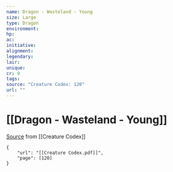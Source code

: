```yaml
---
name: Dragon - Wasteland - Young
size: Large
type: Dragon
environment: 
hp: 
ac: 
initiative: 
alignment: 
legendary: 
lair: 
unique: 
cr: 9
tags: 
source: "Creature Codex: 120"
url: ""
---
```

# [[Dragon - Wasteland - Young]]

[Source](zotero://open-pdf/library/items/NTNKJRHG?page=120) from [[Creature Codex]]

```pdf
{
	"url": "[[Creature Codex.pdf]]",
	"page": [120]
}
```


